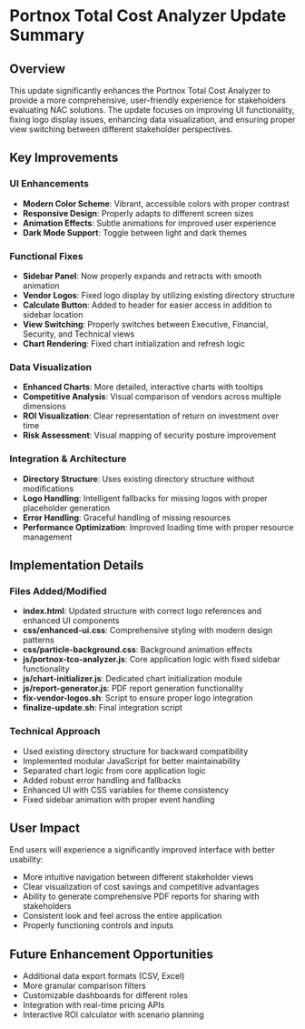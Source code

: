 # Portnox Total Cost Analyzer Update Summary

## Overview
This update significantly enhances the Portnox Total Cost Analyzer to provide a more comprehensive, user-friendly experience for stakeholders evaluating NAC solutions. The update focuses on improving UI functionality, fixing logo display issues, enhancing data visualization, and ensuring proper view switching between different stakeholder perspectives.

## Key Improvements

### UI Enhancements
- **Modern Color Scheme**: Vibrant, accessible colors with proper contrast
- **Responsive Design**: Properly adapts to different screen sizes
- **Animation Effects**: Subtle animations for improved user experience
- **Dark Mode Support**: Toggle between light and dark themes

### Functional Fixes
- **Sidebar Panel**: Now properly expands and retracts with smooth animation
- **Vendor Logos**: Fixed logo display by utilizing existing directory structure
- **Calculate Button**: Added to header for easier access in addition to sidebar location
- **View Switching**: Properly switches between Executive, Financial, Security, and Technical views
- **Chart Rendering**: Fixed chart initialization and refresh logic

### Data Visualization
- **Enhanced Charts**: More detailed, interactive charts with tooltips
- **Competitive Analysis**: Visual comparison of vendors across multiple dimensions
- **ROI Visualization**: Clear representation of return on investment over time
- **Risk Assessment**: Visual mapping of security posture improvement

### Integration & Architecture
- **Directory Structure**: Uses existing directory structure without modifications
- **Logo Handling**: Intelligent fallbacks for missing logos with proper placeholder generation
- **Error Handling**: Graceful handling of missing resources
- **Performance Optimization**: Improved loading time with proper resource management

## Implementation Details

### Files Added/Modified
- **index.html**: Updated structure with correct logo references and enhanced UI components
- **css/enhanced-ui.css**: Comprehensive styling with modern design patterns
- **css/particle-background.css**: Background animation effects
- **js/portnox-tco-analyzer.js**: Core application logic with fixed sidebar functionality
- **js/chart-initializer.js**: Dedicated chart initialization module
- **js/report-generator.js**: PDF report generation functionality
- **fix-vendor-logos.sh**: Script to ensure proper logo integration
- **finalize-update.sh**: Final integration script

### Technical Approach
- Used existing directory structure for backward compatibility
- Implemented modular JavaScript for better maintainability
- Separated chart logic from core application logic
- Added robust error handling and fallbacks
- Enhanced UI with CSS variables for theme consistency
- Fixed sidebar animation with proper event handling

## User Impact
End users will experience a significantly improved interface with better usability:
- More intuitive navigation between different stakeholder views
- Clear visualization of cost savings and competitive advantages
- Ability to generate comprehensive PDF reports for sharing with stakeholders
- Consistent look and feel across the entire application
- Properly functioning controls and inputs

## Future Enhancement Opportunities
- Additional data export formats (CSV, Excel)
- More granular comparison filters
- Customizable dashboards for different roles
- Integration with real-time pricing APIs
- Interactive ROI calculator with scenario planning
